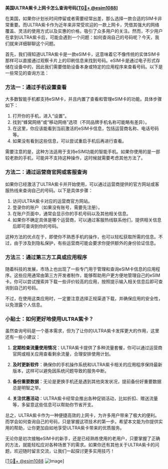 **美国ULTRA紫卡上网卡怎么查询号码[[TG💪+ @esim1088](https://t.me/s/esim1088)]**

在美国，如果你计划长时间停留或者需要经常出差，那么选择一款合适的SIM卡非常重要。而ULTRA紫卡作为近年来非常受欢迎的一款上网卡，凭借其强大的网络覆盖、灵活的使用方式以及实惠的价格，吸引了众多用户的关注。然而，不少用户在拿到ULTRA紫卡后，可能会遇到一个问题：如何查询自己的号码呢？今天，我们就来详细聊聊这个问题。

首先，我们得知道ULTRA紫卡是一款eSIM卡，这意味着它不像传统的实体SIM卡那样可以直接通过观察卡片上的印刷信息来找到号码。eSIM卡是通过电子形式存储在设备中的，因此我们需要借助设备本身或特定的应用程序来查看号码。以下是一些常见的查询方法：

### 方法一：通过手机设置查看

大多数智能手机都支持eSIM卡，并且内置了查看和管理eSIM卡的功能。具体步骤如下：

1. 打开你的手机，进入“设置”。
2. 找到“蜂窝网络”或“移动网络”选项（不同品牌手机名称可能略有差异）。
3. 在这里，你应该能看到当前激活的eSIM卡信息，包括运营商名称、电话号码等。
4. 如果没有看到这些信息，可以尝试重启手机后再进行查看。

需要注意的是，这种方法适用于支持eSIM功能的智能手机。如果你使用的是一部较老款的手机，可能并不支持这种操作，这时候就需要考虑其他方法了。

### 方法二：通过运营商官网或客服查询

如果你已经激活了ULTRA紫卡并开始使用，可以通过运营商提供的官方网站或客服热线来查询自己的号码。以下是具体步骤：

1. 访问ULTRA紫卡对应的运营商官方网站。
2. 登录你的账户（如果没有账号，需要先注册）。
3. 在账户页面中，通常会显示你的手机号码以及其他相关信息。
4. 如果你不确定具体是哪个运营商，可以通过客服热线联系他们，提供相关信息后即可查询到你的号码。

这种方法的优点在于，即使你不熟悉手机的操作，也可以轻松获取所需的信息。不过，由于涉及到隐私保护，有些运营商可能会要求你提供额外的身份验证信息。

### 方法三：通过第三方工具或应用程序

随着科技的发展，市场上也出现了一些专门用于管理和查询eSIM卡信息的应用程序。这些应用通常由第三方开发者制作，能够帮助用户更方便地管理自己的eSIM卡。你可以尝试搜索并下载一些评价较高的应用，按照提示输入相关信息后即可查询到自己的号码。

不过，在使用这类应用时，一定要注意选择正规渠道下载，并确保应用的安全性，以免泄露个人信息。

### 小贴士：如何更好地使用ULTRA紫卡？

虽然查询号码是一个基本需求，但为了让你的ULTRA紫卡发挥更大的作用，这里还有一些小建议：

1. **定期检查流量使用情况**：ULTRA紫卡提供了多种流量套餐，你可以通过运营商官网或相关应用查看剩余流量，合理安排使用计划。
   
2. **及时更新软件**：确保你的手机操作系统和ULTRA紫卡相关的应用程序保持最新版本，这样可以避免因系统问题导致的服务中断。

3. **备份重要数据**：无论是更换手机还是遇到其他突发状况，提前备份好重要数据总是明智之举。

4. **关注优惠活动**：ULTRA紫卡经常会推出各种促销活动，比如折扣、赠送流量等，多留意这些信息可以帮助你节省开支。

总之，ULTRA紫卡作为一种便捷高效的上网卡，为许多用户带来了极大的便利。而学会如何查询自己的号码，只是掌握这项技术的第一步。希望本文能为你提供实用的帮助，让你更加自如地享受ULTRA紫卡带来的优质服务。

无论你是初次接触eSIM卡的新手，还是已经熟练使用的老用户，只要掌握了正确的方法，就能轻松应对各种场景下的需求。如果你还有其他关于ULTRA紫卡的问题，欢迎随时留言交流，让我们一起探讨更多实用技巧！

[[TG💪+ @esim1088](https://t.me/s/esim1088) ![Image](https://i.postimg.cc/4NQfJmqS/Snipaste-2025-05-13-00-14-12.png)]